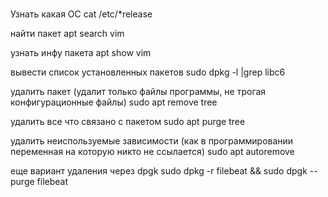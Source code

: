 #

Узнать какая ОС
cat /etc/*release

найти пакет
apt search vim

узнать инфу пакета
apt show vim

вывести список установленных пакетов
sudo dpkg -l |grep libc6

удалить пакет (удалит только файлы программы, не трогая конфигурационные файлы)
sudo apt remove tree

удалить все что связано с пакетом
sudo apt purge tree

удалить неиспользуемые зависимости (как в программировании переменная на которую никто не ссылается)
sudo apt autoremove

еще вариант удаления через dpgk
sudo dpkg -r filebeat && sudo dpgk --purge filebeat